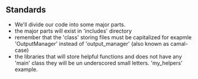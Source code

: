 ## Standards

- We'll divide our code into some major parts.
- the major parts will exist in 'includes' directory
- remember that the 'class' storing files must be capitalized for exapmle 'OutputManager' instead of 'output_manager' (also known as camal-case)
- the libraries that will store helpful functions and does not have any 'main' class they will be un underscored small letters. 'my_helpers' example.